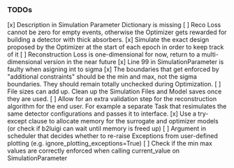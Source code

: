 ### TODOs

[x] Description in Simulation Parameter Dictionary is missing
[ ] Reco Loss cannot be zero for empty events, otherwise the Optimizer gets rewarded for building a detector with thick absorbers.
[x] Simulate the exact design proposed by the Optimizer at the start of each epoch in order to keep track of it
[ ] Reconstruction Loss is one-dimensional for now, return to a multi-dimensional version in the near future
[x] Line 99 in SimulationParameter is faulty when asigning int to sigma
[x] The boundaries that get enforced by "additional constraints" should be the min and max, not the sigma boundaries. They should remain totally unchecked during Optimization.
[ ] File sizes can add up. Clean up the Simulation Files and Model saves once they are used.
[ ] Allow for an extra validation step for the reconstruction algorithm for the end user. For example a separate Task that resimulates the same detector configurations and passes it to interface.
[x] Use a try-except clause to allocate memory for the surrogate and optimizer models (or check if b2luigi can wait until memory is freed up)
[ ] Argument in scheduler that decides whether to re-raise Exceptions from user-defined plotting (e.g. ignore_plotting_exceptions=True)
[ ] Check if the min max values are correctly enforced when calling current_value on SimulationParameter
